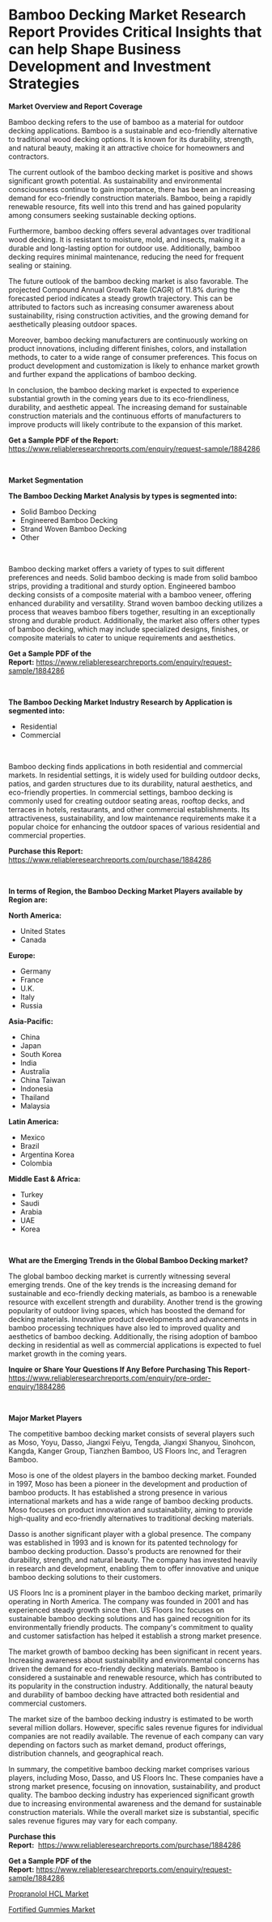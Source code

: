 <p><h1>Bamboo Decking Market Research Report Provides Critical Insights that can help Shape Business Development and Investment Strategies</h1></p><p><strong>Market Overview and Report Coverage</strong></p>
<p><p>Bamboo decking refers to the use of bamboo as a material for outdoor decking applications. Bamboo is a sustainable and eco-friendly alternative to traditional wood decking options. It is known for its durability, strength, and natural beauty, making it an attractive choice for homeowners and contractors.</p><p>The current outlook of the bamboo decking market is positive and shows significant growth potential. As sustainability and environmental consciousness continue to gain importance, there has been an increasing demand for eco-friendly construction materials. Bamboo, being a rapidly renewable resource, fits well into this trend and has gained popularity among consumers seeking sustainable decking options.</p><p>Furthermore, bamboo decking offers several advantages over traditional wood decking. It is resistant to moisture, mold, and insects, making it a durable and long-lasting option for outdoor use. Additionally, bamboo decking requires minimal maintenance, reducing the need for frequent sealing or staining.</p><p>The future outlook of the bamboo decking market is also favorable. The projected Compound Annual Growth Rate (CAGR) of 11.8% during the forecasted period indicates a steady growth trajectory. This can be attributed to factors such as increasing consumer awareness about sustainability, rising construction activities, and the growing demand for aesthetically pleasing outdoor spaces.</p><p>Moreover, bamboo decking manufacturers are continuously working on product innovations, including different finishes, colors, and installation methods, to cater to a wide range of consumer preferences. This focus on product development and customization is likely to enhance market growth and further expand the applications of bamboo decking.</p><p>In conclusion, the bamboo decking market is expected to experience substantial growth in the coming years due to its eco-friendliness, durability, and aesthetic appeal. The increasing demand for sustainable construction materials and the continuous efforts of manufacturers to improve products will likely contribute to the expansion of this market.</p></p>
<p><strong>Get a Sample PDF of the Report:</strong> <a href="https://www.reliableresearchreports.com/enquiry/request-sample/1884286">https://www.reliableresearchreports.com/enquiry/request-sample/1884286</a></p>
<p>&nbsp;</p>
<p><strong>Market Segmentation</strong></p>
<p><strong>The Bamboo Decking Market Analysis by types is segmented into:</strong></p>
<p><ul><li>Solid Bamboo Decking</li><li>Engineered Bamboo Decking</li><li>Strand Woven Bamboo Decking</li><li>Other</li></ul></p>
<p>&nbsp;</p>
<p><p>Bamboo decking market offers a variety of types to suit different preferences and needs. Solid bamboo decking is made from solid bamboo strips, providing a traditional and sturdy option. Engineered bamboo decking consists of a composite material with a bamboo veneer, offering enhanced durability and versatility. Strand woven bamboo decking utilizes a process that weaves bamboo fibers together, resulting in an exceptionally strong and durable product. Additionally, the market also offers other types of bamboo decking, which may include specialized designs, finishes, or composite materials to cater to unique requirements and aesthetics.</p></p>
<p><strong>Get a Sample PDF of the Report:</strong>&nbsp;<a href="https://www.reliableresearchreports.com/enquiry/request-sample/1884286">https://www.reliableresearchreports.com/enquiry/request-sample/1884286</a></p>
<p>&nbsp;</p>
<p><strong>The Bamboo Decking Market Industry Research by Application is segmented into:</strong></p>
<p><ul><li>Residential</li><li>Commercial</li></ul></p>
<p>&nbsp;</p>
<p><p>Bamboo decking finds applications in both residential and commercial markets. In residential settings, it is widely used for building outdoor decks, patios, and garden structures due to its durability, natural aesthetics, and eco-friendly properties. In commercial settings, bamboo decking is commonly used for creating outdoor seating areas, rooftop decks, and terraces in hotels, restaurants, and other commercial establishments. Its attractiveness, sustainability, and low maintenance requirements make it a popular choice for enhancing the outdoor spaces of various residential and commercial properties.</p></p>
<p><strong>Purchase this Report:</strong>&nbsp; <a href="https://www.reliableresearchreports.com/purchase/1884286">https://www.reliableresearchreports.com/purchase/1884286</a></p>
<p>&nbsp;</p>
<p><strong>In terms of Region, the Bamboo Decking Market Players available by Region are:</strong></p>
<p>
    <p> <strong> North America: </strong>
        <ul>
            <li>United States</li>
            <li>Canada</li>
        </ul>
        </p> 
    <p> <strong> Europe: </strong>
        <ul>
            <li>Germany</li>
            <li>France</li>
            <li>U.K.</li>
            <li>Italy</li>
            <li>Russia</li>
        </ul>
        </p> 
    <p> <strong> Asia-Pacific: </strong>
        <ul>
            <li>China</li>
            <li>Japan</li>
            <li>South Korea</li>
            <li>India</li>
            <li>Australia</li>
            <li>China Taiwan</li>
            <li>Indonesia</li>
            <li>Thailand</li>
            <li>Malaysia</li>
        </ul>
        </p> 
    <p> <strong> Latin America: </strong>
        <ul>
            <li>Mexico</li>
            <li>Brazil</li>
            <li>Argentina Korea</li>
            <li>Colombia</li>
        </ul>
        </p> 
    <p> <strong> Middle East & Africa: </strong>
        <ul>
            <li>Turkey</li>
            <li>Saudi</li>
            <li>Arabia</li>
            <li>UAE</li>
            <li>Korea</li>
        </ul>
    </p>
    </p>
<p>&nbsp;</p>
<p><strong>What are the Emerging Trends in the Global Bamboo Decking market?</strong></p>
<p><p>The global bamboo decking market is currently witnessing several emerging trends. One of the key trends is the increasing demand for sustainable and eco-friendly decking materials, as bamboo is a renewable resource with excellent strength and durability. Another trend is the growing popularity of outdoor living spaces, which has boosted the demand for decking materials. Innovative product developments and advancements in bamboo processing techniques have also led to improved quality and aesthetics of bamboo decking. Additionally, the rising adoption of bamboo decking in residential as well as commercial applications is expected to fuel market growth in the coming years.</p></p>
<p><strong>Inquire or Share Your Questions If Any Before Purchasing This Report</strong>- <a href="https://www.reliableresearchreports.com/enquiry/pre-order-enquiry/1884286">https://www.reliableresearchreports.com/enquiry/pre-order-enquiry/1884286</a></p>
<p>&nbsp;</p>
<p><strong>Major Market Players</strong></p>
<p><p>The competitive bamboo decking market consists of several players such as Moso, Yoyu, Dasso, Jiangxi Feiyu, Tengda, Jiangxi Shanyou, Sinohcon, Kangda, Kanger Group, Tianzhen Bamboo, US Floors Inc, and Teragren Bamboo.</p><p>Moso is one of the oldest players in the bamboo decking market. Founded in 1997, Moso has been a pioneer in the development and production of bamboo products. It has established a strong presence in various international markets and has a wide range of bamboo decking products. Moso focuses on product innovation and sustainability, aiming to provide high-quality and eco-friendly alternatives to traditional decking materials.</p><p>Dasso is another significant player with a global presence. The company was established in 1993 and is known for its patented technology for bamboo decking production. Dasso's products are renowned for their durability, strength, and natural beauty. The company has invested heavily in research and development, enabling them to offer innovative and unique bamboo decking solutions to their customers.</p><p>US Floors Inc is a prominent player in the bamboo decking market, primarily operating in North America. The company was founded in 2001 and has experienced steady growth since then. US Floors Inc focuses on sustainable bamboo decking solutions and has gained recognition for its environmentally friendly products. The company's commitment to quality and customer satisfaction has helped it establish a strong market presence.</p><p>The market growth of bamboo decking has been significant in recent years. Increasing awareness about sustainability and environmental concerns has driven the demand for eco-friendly decking materials. Bamboo is considered a sustainable and renewable resource, which has contributed to its popularity in the construction industry. Additionally, the natural beauty and durability of bamboo decking have attracted both residential and commercial customers.</p><p>The market size of the bamboo decking industry is estimated to be worth several million dollars. However, specific sales revenue figures for individual companies are not readily available. The revenue of each company can vary depending on factors such as market demand, product offerings, distribution channels, and geographical reach.</p><p>In summary, the competitive bamboo decking market comprises various players, including Moso, Dasso, and US Floors Inc. These companies have a strong market presence, focusing on innovation, sustainability, and product quality. The bamboo decking industry has experienced significant growth due to increasing environmental awareness and the demand for sustainable construction materials. While the overall market size is substantial, specific sales revenue figures may vary for each company.</p></p>
<p><strong>Purchase this Report:</strong>&nbsp;&nbsp;<a href="https://www.reliableresearchreports.com/purchase/1884286">https://www.reliableresearchreports.com/purchase/1884286</a></p>
<p></p>
<p><strong>Get a Sample PDF of the Report:</strong>&nbsp;<a href="https://www.reliableresearchreports.com/enquiry/request-sample/1884286">https://www.reliableresearchreports.com/enquiry/request-sample/1884286</a></p>
<p><p><a href="https://www.linkedin.com/pulse/decoding-propranolol-hcl-market-deep-dive-latest-trends-segmentation-taavc/">Propranolol HCL Market</a></p><p><a href="https://github.com/zeberleansnyderallisonwjfli/Market-Research-Report-List-1/blob/main/fortified-gummies-market.md">Fortified Gummies Market</a></p></p>
